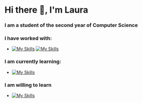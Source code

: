 # Hi there 👋,  I'm Laura

<!--
**Green0x0y/Green0x0y** is a ✨ _special_ ✨ repository because its `README.md` (this file) appears on your GitHub profile.

Here are some ideas to get you started:

- 🔭 I’m currently working on ...
- 🌱 I’m currently learning ...
- 👯 I’m looking to collaborate on ...
- 🤔 I’m looking for help with ...
- 💬 Ask me about ...
- 📫 How to reach me: ...
- 😄 Pronouns: ...
- ⚡ Fun fact: ...
-->
### I am a student of the second year of Computer Science

### I have worked with:
 - [![My Skills](https://skillicons.dev/icons?i=python,java,c,cpp,css,html,angular,javascript&perline=20)](https://skillicons.dev)
 [![My Skills](https://skillicons.dev/icons?i=typescript,firebase,mysql,git,linux,r,julia,haskell&perline=20)](https://skillicons.dev)
 
### I am currently learning:
- [![My Skills](https://skillicons.dev/icons?i=spring,hibernate,scala,mongodb&perline=20)](https://skillicons.dev)
### I am willing to learn
- [![My Skills](https://skillicons.dev/icons?i=kotlin,react,go,docker,kubernetes,kafka&perline=20)](https://skillicons.dev)
